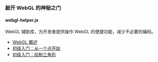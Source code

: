 ### 敲开 WebGL 的神秘之门
#### webgl-helper.js 
WebGL 辅助库，为开发者提供操作 WebGL 的便捷功能，减少不必要的编码。

* [WebGL 概述]()
* [初级入门：从一个点开始]()
* [初级入门：绘制三角形]()
